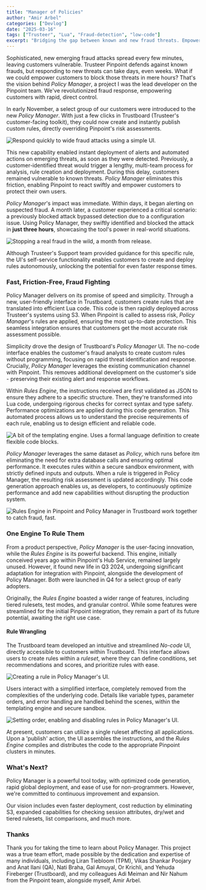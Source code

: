 ```yaml
---
title: "Manager of Policies"
author: "Amir Arbel"
categories: ["Devlog"]
date: "2025-03-16"
tags: ["Trusteer", "Lua", "Fraud-detection", "low-code"]
excerpt: "Bridging the gap between known and new fraud threats. Empowering client to rapidly respond to threats - without writing a single line of code."
---
```

Sophisticated, new emerging fraud attacks spread every few minutes, leaving customers vulnerable. Trusteer Pinpoint defends against known frauds, but responding to new threats can take days, even weeks. What if we could empower customers to block those threats in mere hours? That's the vision behind *Policy Manager*, a project I was the lead developer on the Pinpoint team. We've revolutionized fraud response, empowering customers with rapid, direct control.


In early November, a select group of our customers were introduced to the new *Policy Manager*. With just a few clicks in Trustboard (Trusteer's customer-facing toolkit), they could now create and instantly publish custom rules, directly overriding Pinpoint's risk assessments.

![Respond quickly to wide fraud attacks using a simple UI.](https://moo64c.github.io/assets/images/Master-of-Policies/visualization.jpeg)

This new capability enabled instant deployment of alerts and automated actions on emerging threats, as soon as they were detected. Previously, a customer-identified threat would trigger a lengthy, multi-team process for analysis, rule creation and deployment. During this delay, customers remained vulnerable to known threats. *Policy Manager* eliminates this friction, enabling Pinpoint to react swiftly and empower customers to protect their own users.

*Policy Manager*'s impact was immediate. Within days, it began alerting on suspected fraud. A month later, a customer experienced a critical scenario: a previously blocked attack bypassed detection due to a configuration issue. Using Policy Manager, they swiftly identified and blocked the attack in **just three hours**, showcasing the tool's power in real-world situations.

![Stopping a real fraud in the wild, a month from release.](https://moo64c.github.io/assets/images/Master-of-Policies/real-world-use.png)

Although Trusteer's Support team provided guidance for this specific rule, the UI's self-service functionality enables customers to create and deploy rules autonomously, unlocking the potential for even faster response times.

### Fast, Friction-Free, Fraud Fighting
Policy Manager delivers on its promise of speed and simplicity. Through a new, user-friendly interface in Trustboard, customers create rules that are translated into efficient Lua code. This code is then rapidly deployed across Trusteer's systems using S3. When Pinpoint is called to assess risk, *Policy Manager*'s rules are applied, ensuring the most up-to-date protection. This seamless integration ensures that customers get the most accurate risk assessment possible.

Simplicity drove the design of Trustboard's *Policy Manager* UI. The no-code interface enables the customer's fraud analysts to create custom rules without programming, focusing on rapid threat identification and response. Crucially, *Policy Manager* leverages the existing communication channel with Pinpoint. This removes additional development on the customer's side - preserving their existing alert and response workflows.

Within _Rules Engine_, the instructions received are first validated as JSON to ensure they adhere to a specific structure. Then, they're transformed into Lua code, undergoing rigorous checks for correct syntax and type safety. Performance optimizations are applied during this code generation. This automated process allows us to understand the precise requirements of each rule, enabling us to design efficient and reliable code.

![A bit of the templating engine. Uses a formal language definition to create flexible code blocks.](https://moo64c.github.io/assets/images/Master-of-Policies/formal-language.png)

_Policy Manager_ leverages the same dataset as _Policy_, which runs before itm eliminating the need for extra database calls and ensuring optimal performance. It executes rules within a secure sandbox environment, with strictly defined inputs and outputs. When a rule is triggered in Policy Manager, the resulting risk assessment is updated accordingly. This code generation approach enables us, as developers, to continuously optimize performance and add new capabilities without disrupting the production system.

![Rules Engine in Pinpoint and *Policy Manager* in Trustboard work together to catch fraud, fast.](https://moo64c.github.io/assets/images/Master-of-Policies/two-sides.jpeg)

### One Engine To Rule Them

From a product perspective, *Policy Manager* is the user-facing innovation, while the *Rules Engine* is its powerful backend. This engine, initially conceived years ago within Pinpoint's Hub Service, remained largely unused. However, it found new life in Q3 2024, undergoing significant adaptation for integration with Pinpoint, alongside the development of Policy Manager. Both were launched in Q4 for a select group of early adopters.

Originally, the *Rules Engine* boasted a wider range of features, including tiered rulesets, test modes, and granular control. While some features were streamlined for the initial Pinpoint integration, they remain a part of its future potential, awaiting the right use case.

#### Rule Wrangling
The Trustboard team developed an intuitive and streamlined _No-code_ UI, directly accessible to customers within Trustboard. This interface allows users to create rules within a *ruleset*, where they can define conditions, set recommendations and scores, and prioritize rules with ease.

![Creating a rule in Policy Manager's UI.](https://moo64c.github.io/assets/images/Master-of-Policies/rule.png)

Users interact with a simplified interface, completely removed from the complexities of the underlying code. Details like variable types, parameter orders, and error handling are handled behind the scenes, within the templating engine and secure sandbox.

![Setting order, enabling and disabling rules in Policy Manager's UI.](https://moo64c.github.io/assets/images/Master-of-Policies/ruleset.png)

At present, customers can utilize a single ruleset affecting all applications. Upon a 'publish' action, the UI assembles the instructions, and the _Rules Engine_ compiles and distributes the code to the appropriate Pinpoint clusters in minutes.

### What's Next?

Policy Manager is a powerful tool today, with optimized code generation, rapid global deployment, and ease of use for non-programmers. However, we're committed to continuous improvement and expansion.

Our vision includes even faster deployment, cost reduction by eliminating S3, expanded capabilities for checking session attributes, dry/wet and tiered rulesets, list comparisons, and much more.

### Thanks
Thank you for taking the time to learn about Policy Manager. This project was a true team effort, made possible by the dedication and expertise of many individuals, including Liran Tiebloom (TPM), Vikas Shankar Poojary and Anat Ilani (QA), Nati Braha, Gal Amuyal, Or Krichli, and Yehuda Fireberger (Trustboard), and my colleagues Adi Meiman and Nir Nahum from the Pinpoint team, alongside myself, Amir Arbel.
